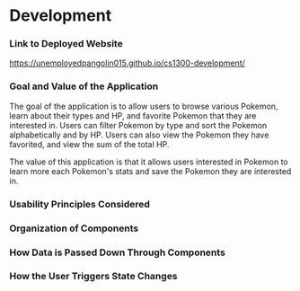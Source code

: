 # Development

### Link to Deployed Website
https://unemployedpangolin015.github.io/cs1300-development/

### Goal and Value of the Application
The goal of the application is to allow users to browse various Pokemon, learn about their types and HP, and favorite Pokemon that they are interested in. Users can filter Pokemon by type and sort the Pokemon alphabetically and by HP. Users can also view the Pokemon they have favorited, and view the sum of the total HP. 

The value of this application is that it allows users interested in Pokemon to learn more each Pokemon's stats and save the Pokemon they are interested in. 

### Usability Principles Considered

### Organization of Components

### How Data is Passed Down Through Components

### How the User Triggers State Changes

